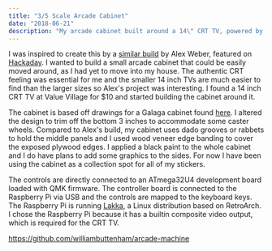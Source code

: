 ```yaml
---
title: "3/5 Scale Arcade Cabinet"
date: "2018-06-21"
description: "My arcade cabinet built around a 14\" CRT TV, powered by a Raspberry Pi running Lakka with QMK controls"
---
```


I was inspired to create this by a [similar build](https://tinkerlog.com/2016/10/03/galaga-arcade-cabinet/)
by Alex Weber, featured on [Hackaday](https://hackaday.com/2016/10/06/galaga-cabinet-is-out-of-this-world/).
I wanted to build a small arcade cabinet that could be easily moved around, as I
had yet to move into my house. The authentic CRT feeling was essential for me and
the smaller 14 inch TVs are much easier to find than the larger sizes so Alex's
project was interesting. I found a 14 inch CRT TV at Value Village for $10 and
started building the cabinet around it.

The cabinet is based off drawings for a Galaga cabinet found [here](http://jakobud.com/cabinetPlans.php).
I altered the design to trim off the bottom 3 inches to accommodate some caster
wheels. Compared to Alex's build, my cabinet uses dado grooves or rabbets to hold
the middle panels and I used wood veneer edge banding to cover the exposed plywood
edges. I applied a black paint to the whole cabinet and I do have plans to add some
graphics to the sides. For now I have been using the cabinet as a collection spot
for all of my stickers.

The controls are directly connected to an ATmega32U4 development board loaded
with QMK firmware. The controller board is connected to the Raspberry Pi via USB
and the controls are mapped to the keyboard keys. The Raspberry Pi is running
[Lakka](https://www.lakka.tv/), a Linux distribution based on RetroArch. I chose
the Raspberry Pi because it has a builtin composite video output, which is required
for the CRT TV.

<https://github.com/williambuttenham/arcade-machine>
